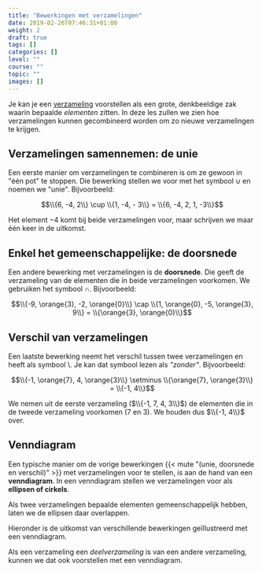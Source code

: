 ```yaml
---
title: "Bewerkingen met verzamelingen"
date: 2019-02-26T07:46:31+01:00
weight: 2
draft: true
tags: []
categories: []
level: ""
course: ""
topic: ""
images: []
---
```

Je kan je een [verzameling](../intro)
voorstellen als een grote, denkbeeldige zak waarin bepaalde *elementen* zitten. In deze les zullen we zien hoe verzamelingen kunnen gecombineerd worden om zo nieuwe verzamelingen te krijgen.

## Verzamelingen samennemen: de unie
Een eerste manier om verzamelingen te combineren is om ze gewoon in "één pot" te stoppen. Die bewerking stellen we voor met het symbool $\cup$ en noemen we "unie". Bijvoorbeeld:

$$\\{6, -4, 2\\} \cup \\{1, -4, - 3\\} = \\{6, -4, 2, 1, -3\\}$$

Het element $-4$ komt bij beide verzamelingen voor, maar schrijven we maar één keer in de uitkomst.

## Enkel het gemeenschappelijke: de doorsnede
Een andere bewerking met verzamelingen is de **doorsnede**. Die geeft de verzameling van de elementen die in beide verzamelingen voorkomen. We gebruiken het symbool $\cap$. Bijvoorbeeld:

$$\\{-9, \orange{3}, -2, \orange{0}\\} \cap \\{1, \orange{0}, -5, \orange{3}, 9\\} = \\{\orange{3}, \orange{0}\\}$$

## Verschil van verzamelingen
Een laatste bewerking neemt het verschil tussen twee verzamelingen en heeft als symbool $\setminus$. Je kan dat symbool lezen als *"zonder"*. Bijvoorbeeld:

$$\\{-1, \orange{7}, 4, \orange{3}\\} \setminus \\{\orange{7}, \orange{3}\\} = \\{-1, 4\\}$$

We nemen uit de eerste verzameling ($\\{-1, 7, 4, 3\\}$) de elementen die in de tweede verzameling voorkomen ($7$ en $3$). We houden dus $\\{-1, 4\\}$ over.


## Venndiagram
Een typische manier om de vorige bewerkingen {{< mute "(unie, doorsnede en verschil)" >}}
met verzamelingen voor te stellen, is aan de hand van een **venndiagram**. In een venndiagram stellen we verzamelingen voor als **ellipsen of cirkels**.

Als twee verzamelingen bepaalde elementen gemeenschappelijk hebben, laten we de ellipsen daar overlappen.

Hieronder is de uitkomst van verschillende bewerkingen geïllustreerd met een venndiagram.

Als een verzameling een *deelverzameling* is van een andere verzameling, kunnen we dat ook voorstellen met een venndiagram.
